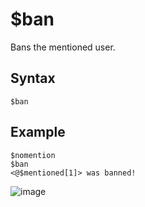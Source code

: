 # $ban
Bans the mentioned user.

## Syntax
```
$ban
```

## Example
```
$nomention
$ban
<@$mentioned[1]> was banned!
```
![image](https://user-images.githubusercontent.com/69215413/119858159-32da8480-bee2-11eb-922d-0fb05a5aa7c9.png)
